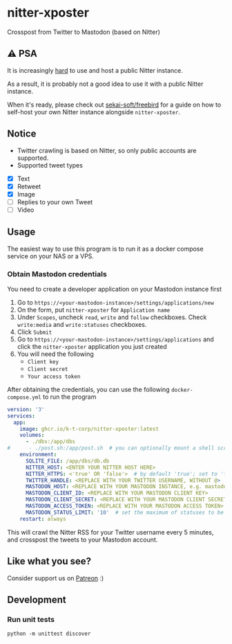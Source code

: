 # nitter-xposter
Crosspost from Twitter to Mastodon (based on Nitter)

## ⚠️ PSA
It is increasingly [hard](https://github.com/zedeus/nitter/issues/983) to use and host a public Nitter instance.

As a result, it is probably not a good idea to use it with a public Nitter instance.

When it's ready, please check out [sekai-soft/freebird](https://github.com/sekai-soft/freebird) for a guide on how to self-host your own Nitter instance alongside `nitter-xposter`.

## Notice
* Twitter crawling is based on Nitter, so only public accounts are supported.
* Supported tweet types
- [x] Text
- [x] Retweet
- [x] Image
- [ ] Replies to your own Tweet
- [ ] Video

## Usage
The easiest way to use this program is to run it as a docker compose service on your NAS or a VPS.

### Obtain Mastodon credentials
You need to create a developer application on your Mastodon instance first

1. Go to `https://<your-mastodon-instance>/settings/applications/new`
2. On the form, put `nitter-xposter` for `Application name`
3. Under `Scopes`, uncheck `read`, `write` and `follow` checkboxes. Check `write:media` and `write:statuses` checkboxes.
4. Click `Submit`
5. Go to `https://<your-mastodon-instance>/settings/applications` and click the `nitter-xposter` application you just created
6. You will need the following
    * `Client key`
    * `Client secret`
    * `Your access token`

After obtaining the credentials, you can use the following `docker-compose.yml` to run the program
```yaml
version: '3'
services:
  app:
    image: ghcr.io/k-t-corp/nitter-xposter:latest
    volumes:
      - ./dbs:/app/dbs
#      - ./post.sh:/app/post.sh  # you can optionally mount a shell script at /app/post.sh to run after every Nitter crawl to perform tasks such as sending a heartbeat
    environment:
      SQLITE_FILE: /app/dbs/db.db
      NITTER_HOST: <ENTER YOUR NITTER HOST HERE>
      NITTER_HTTPS: <'true' OR 'false'>  # by default 'true'; set to 'false' if your Nitter instance does not support https
      TWITTER_HANDLE: <REPLACE WITH YOUR TWITTER USERNAME, WITHOUT @>
      MASTODON_HOST: <REPLACE WITH YOUR MASTODON INSTANCE, e.g. mastodon.ktachibana.party>
      MASTODON_CLIENT_ID: <REPLACE WITH YOUR MASTODON CLIENT KEY>
      MASTODON_CLIENT_SECRET: <REPLACE WITH YOUR MASTODON CLIENT SECRET>
      MASTODON_ACCESS_TOKEN: <REPLACE WITH YOUR MASTODON ACCESS TOKEN>
      MASTODON_STATUS_LIMIT: '10'  # set the maximum of statuses to be posted at once
    restart: always
```

This will crawl the Nitter RSS for your Twitter username every 5 minutes, and crosspost the tweets to your Mastodon account.

## Like what you see?
Consider support us on [Patreon](https://www.patreon.com/sekaisoft) :)

## Development

### Run unit tests
```shell
python -m unittest discover
```
